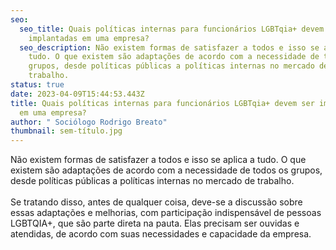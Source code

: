 ```yaml
---
seo:
  seo_title: Quais políticas internas para funcionários LGBTqia+ devem ser
    implantadas em uma empresa?
  seo_description: Não existem formas de satisfazer a todos e isso se aplica a
    tudo. O que existem são adaptações de acordo com a necessidade de todos os
    grupos, desde políticas públicas a políticas internas no mercado de
    trabalho.
status: true
date: 2023-04-09T15:44:53.443Z
title: Quais políticas internas para funcionários LGBTqia+ devem ser implantadas
  em uma empresa?
author: " Sociólogo Rodrigo Breato"
thumbnail: sem-título.jpg
---
```

<!--StartFragment-->

Não existem formas de satisfazer a todos e isso se aplica a tudo. O que existem são adaptações de acordo com a necessidade de todos os grupos, desde políticas públicas a políticas internas no mercado de trabalho.\
\
Se tratando disso, antes de qualquer coisa, deve-se a discussão sobre essas adaptações e melhorias, com participação indispensável de pessoas LGBTQIA+, que são parte direta na pauta. Elas precisam ser ouvidas e atendidas, de acordo com suas necessidades e capacidade da empresa.

<!--EndFragment-->